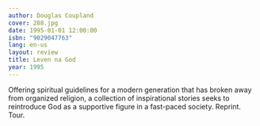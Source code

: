 ```yaml
---
author: Douglas Coupland
cover: 288.jpg
date: 1995-01-01 12:00:00
isbn: "9029047763"
lang: en-us
layout: review
title: Leven na God
year: 1995
---
```


Offering spiritual guidelines for a modern generation that has broken away from organized religion, a collection of inspirational stories seeks to reintroduce God as a supportive figure in a fast-paced society. Reprint. Tour.
